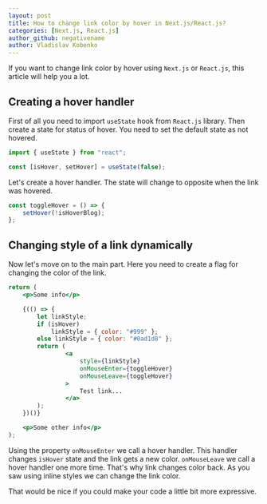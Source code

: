```yaml
---
layout: post
title: How to change link color by hover in Next.js/React.js?
categories: [Next.js, React.js]
author_github: negativename
author: Vladislav Kobenko
---
```


If you want to change link color by hover using `Next.js` or `React.js`, this article will help you a lot.

## Creating a hover handler

First of all you need to import `useState` hook from `React.js` library. Then create a state for status of hover. You need to set the default state as not hovered.

```jsx
import { useState } from "react";

const [isHover, setHover] = useState(false);
```

Let's create a hover handler. The state will change to opposite when the link was hovered.

```jsx
const toggleHover = () => {
    setHover(!isHoverBlog);
};
```

## Changing style of a link dynamically

Now let's move on to the main part. Here you need to create a flag for changing the color of the link.

```jsx
return (
    <p>Some info</p>

    {(() => {
        let linkStyle;
        if (isHover)
            linkStyle = { color: "#999" };
        else linkStyle = { color: "#0ad1d8" };
        return (
                <a
                    style={linkStyle}
                    onMouseEnter={toggleHover}
                    onMouseLeave={toggleHover}
                >
                    Test link...
                </a>
        );
    })()}

    <p>Some other info</p>
);
```

Using the property `onMouseEnter` we call a hover handler. This handler changes `isHover` state and the link gets a new color. `onMouseLeave` we call a hover handler one more time. That's why link changes color back. As you saw using inline styles we can change the link color.

That would be nice if you could make your code a little bit more expressive.
